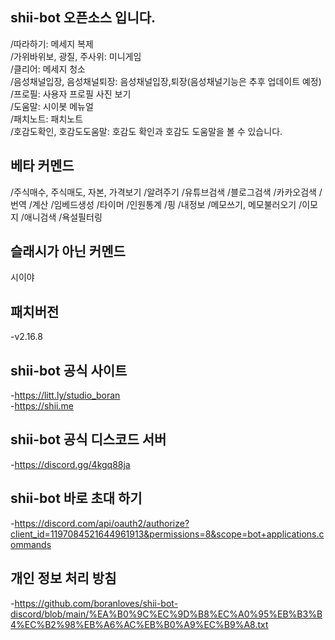 ## shii-bot 오픈소스 입니다.

/따라하기: 메세지 복제                            
/가위바위보, 광질, 주사위: 미니게임                            
/클리어: 메세지 청소                            
/음성채널입장, 음성채널퇴장: 음성채널입장,퇴장(음성채널기능은 추후 업데이트 예정)                            
/프로필: 사용자 프로필 사진 보기                                                     
/도움말: 시이봇 메뉴얼                            
/패치노트: 패치노트                            
/호감도확인, 호감도도움말: 호감도 확인과 호감도 도움말을 볼 수 있습니다.                            

## 베타 커멘드

/주식매수, 주식매도, 자본, 가격보기
/알려주기
/유튜브검색
/블로그검색
/카카오검색
/번역
/계산
/임베드생성 
/타이머
/인원통계
/핑
/내정보
/메모쓰기, 메모불러오기
/이모지
/애니검색
/욕설필터링

## 슬래시가 아닌 커멘드
시이야

## 패치버전
-v2.16.8                          

## shii-bot 공식 사이트
-https://litt.ly/studio_boran                           
-https://shii.me

## shii-bot 공식 디스코드 서버
-https://discord.gg/4kgq88ja                            

## shii-bot 바로 초대 하기
-https://discord.com/api/oauth2/authorize?client_id=1197084521644961913&permissions=8&scope=bot+applications.commands                            

## 개인 정보 처리 방침
-https://github.com/boranloves/shii-bot-discord/blob/main/%EA%B0%9C%EC%9D%B8%EC%A0%95%EB%B3%B4%EC%B2%98%EB%A6%AC%EB%B0%A9%EC%B9%A8.txt
